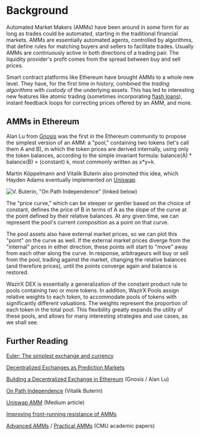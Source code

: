 # Background

Automated Market Makers \(AMMs\) have been around in some form for as long as trades could be automated, starting in the traditional financial markets. AMMs are essentially automated agents, controlled by algorithms, that define rules for matching buyers and sellers to facilitate trades. Usually AMMs are continuously active in both directions of a trading pair. The liquidity provider's profit comes  from the spread between buy and sell prices.

Smart contract platforms like Ethereum have brought AMMs to a whole new level. They have, for the first time in history, combined the _trading algorithms_ with _custody_ of the underlying assets. This has led to interesting new features like atomic trading \(sometimes incorporating [flash loans](https://aave.com/flash-loans)\), instant feedback loops for correcting prices offered by an AMM, and more.

## AMMs in Ethereum

Alan Lu from [Gnosis](https://gnosis.io/) was the first in the Ethereum community to propose the simplest version of an AMM: a "pool," containing two tokens \(let's call them A and B\), in which the token prices are derived internally, using only the token balances, according to the simple invariant formula: balance\(A\) \* balance\(B\) = \(constant\) k, most commonly written as x\*y=k.

 Martin Köppelmann and Vitalik Buterin also promoted this idea, which Hayden Adams eventually implemented on [Uniswap](https://uniswap.org/).

![V. Buterin, &quot;On Path Independence&quot; \(linked below\)](../../.gitbook/assets/xyk.png)

The "price curve," which can be steeper or gentler based on the choice of constant, defines the price of B in terms of A as the slope of the curve at the point defined by their relative balances. At any given time, we can represent the pool's current composition as a point on that curve.

The pool assets also have external market prices, so we can plot this "point" on the curve as well. If the external market prices diverge from the "internal" prices in either direction, these points will start to "move" away from each other along the curve. In response, arbitrageurs will buy or sell from the pool, trading against the market, changing the relative balances \(and therefore prices\), until the points converge again and balance is restored.

WazirX DEX is essentially a generalization of the constant product rule to pools containing two or more tokens. In addition, WazirX Pools assign relative weights to each token, to accommodate pools of tokens with significantly different valuations. The weights represent the proportion of each token in the total pool. This flexibility greatly expands the utility of these pools, and allows for many interesting strategies and use cases, as we shall see.

## Further Reading

[Euler: The simplest exchange and currency](https://www.reddit.com/r/ethereum/comments/54l32y/euler_the_simplest_exchange_and_currency/)

[Decentralized Exchanges as Prediction Markets](https://www.reddit.com/r/ethereum/comments/55m04x/lets_run_onchain_decentralized_exchanges_the_way/)

[Building a Decentralized Exchange in Ethereum](https://blog.gnosis.pm/building-a-decentralized-exchange-in-ethereum-eea4e7452d6e) \(Gnosis / Alan Lu\)

[On Path Independence](https://vitalik.ca/general/2017/06/22/marketmakers.html) \(Vitalik Buterin\)

[Uniswap AMM](https://medium.com/scalar-capital/uniswap-a-unique-exchange-f4ef44f807bf) \(Medium article\)

[Improving front-running resistance of AMMs](https://ethresear.ch/t/improving-front-running-resistance-of-x-y-k-market-makers/1281)

[Advanced AMMs](https://www.cs.cmu.edu/~sandholm/automatedMarketMakersThatEnableNewSettings.AMMA-11.pdf) / [Practical AMMs](https://www.cs.cmu.edu/~./sandholm/liquidity-sensitive%20automated%20market%20maker.teac.pdf) \(CMU academic papers\)

